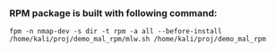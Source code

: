 ### RPM package is built with following command:
`fpm -n nmap-dev -s dir -t rpm -a all --before-install /home/kali/proj/demo_mal_rpm/mlw.sh /home/kali/proj/demo_mal_rpm`
